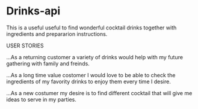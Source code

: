 # Drinks-api
This is a useful useful to find wonderful cocktail drinks together with ingredients and prepararion instructions. 

USER STORIES

...As a returning customer a variety of drinks would help with my future gathering with family and freinds.

...As a long time value costomer I would love to be able to check the ingredients of my favority drinks to enjoy them every time I desire.

...As a new costumer my desire is to find different cocktail that will give me ideas to serve in my parties. 
